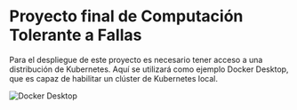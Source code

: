 # Proyecto final de Computación Tolerante a Fallas

Para el despliegue de este proyecto es necesario tener acceso a una distribución de Kubernetes.
Aquí se utilizará como ejemplo Docker Desktop, que es capaz de habilitar un clúster de Kubernetes local.

![Docker Desktop](/images/electrocat.png)

